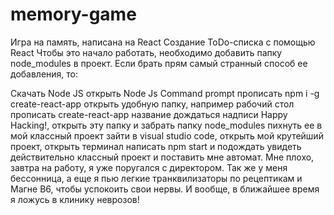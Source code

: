 # memory-game
Игра на память, написана на React
Создание ToDo-списка с помощью React Чтобы это начало работать, необходимо добавить папку node_modules в проект. Если брать прям самый странный способ ее добавления, то:

Скачать Node JS
открыть Node Js Command prompt
прописать npm i -g create-react-app
открыть удобную папку, например рабочий стол
прописать create-react-app название
дождаться надписи Happy Hacking!, открыть эту папку и забрать папку node_modules
пихнуть ее в мой классный проект
зайти в visual studio code, открыть мой крутейший проект, открыть терминал
написать npm start и подождать
увидеть действительно классный проект и поставить мне автомат. Мне плохо, завтра на работу, я уже поругался с директором. Так же у меня бессонница, а еще я пью легкие транквилизаторы по рецептикам и Магне B6, чтобы успокоить свои нервы. И вообще, в ближайшее время я ложусь в клинику неврозов!
